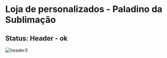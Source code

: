 # Loja de personalizados - Paladino da Sublimação
## Status: Header - ok
![header3](https://user-images.githubusercontent.com/94154348/186846194-a47e604f-4c69-4432-a218-0795306770f1.png)
